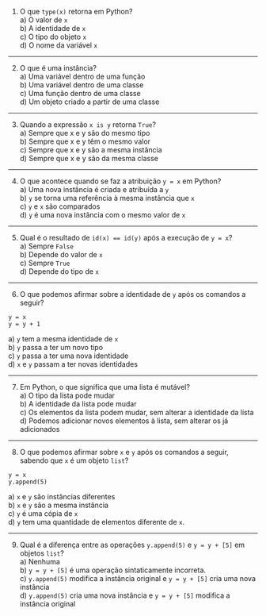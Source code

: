1. O que `type(x)` retorna em Python? <br>
a) O valor de `x` <br>
b) A identidade de `x` <br>
c) O tipo do objeto `x` <br>
d) O nome da variável `x` <br>

---

2. O que é uma instância?  <br>
a) Uma variável dentro de uma função <br>
b) Uma variável dentro de uma classe <br>
c) Uma função dentro de uma classe <br>
d) Um objeto criado a partir de uma classe <br>

---


3. Quando a expressão `x is y` retorna `True`? <br>
a) Sempre que x e y são do mesmo tipo <br>
b) Sempre que x e y têm o mesmo valor <br>
c) Sempre que x e y são a mesma instância <br>
d) Sempre que x e y são da mesma classe <br>

---

4. O que acontece quando se faz a atribuição `y = x` em Python? <br>
a) Uma nova instância é criada e atribuída a `y` <br>
b) `y` se torna uma referência à mesma instância que `x` <br>
c) `y` e `x` são comparados <br>
d) `y` é uma nova instância com o mesmo valor de `x` <br>

---

5. Qual é o resultado de `id(x) == id(y)` após a execução de `y = x`? <br>
a) Sempre `False` <br>
b) Depende do valor de `x` <br>
c) Sempre `True` <br>
d) Depende do tipo de `x` <br>

---

6. O que podemos afirmar sobre a identidade de `y` após os comandos a seguir? <br>
```
y = x
y = y + 1
```
a) `y` tem a mesma identidade de `x` <br>
b) `y` passa a ter um novo tipo <br>
c) `y` passa a ter uma nova identidade <br>
d) `x` e `y`  passam a ter novas identidades <br>

---

7. Em Python, o que significa que uma lista é mutável? <br>
a) O tipo da lista pode mudar <br>
b) A identidade da lista pode mudar <br>
c) Os elementos da lista podem mudar, sem alterar a identidade da lista <br>
d) Podemos adicionar novos elementos à lista, sem alterar os já adicionados <br>

---

8. O que podemos afirmar sobre `x` e `y` após os comandos a seguir, sabendo que `x` é um objeto `list`? <br>
```
y = x
y.append(5)
```

a) `x` e `y` são instâncias diferentes <br>
b) `x` e `y` são a mesma instância <br>
c) `y` é uma cópia de `x` <br>
d) `y` tem uma quantidade de elementos diferente de `x`. <br>

---

9. Qual é a diferença entre as operações `y.append(5)` e `y = y + [5]` em objetos `list`? <br>
a) Nenhuma <br>
b) `y = y + [5]` é uma operação sintaticamente incorreta. <br>
c) `y.append(5)` modifica a instância original e `y = y + [5]` cria uma nova instância <br>
d) `y.append(5)` cria uma nova instância e `y = y + [5]` modifica a instância original <br>
